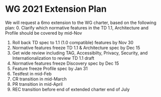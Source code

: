 # WG 2021 Extension Plan
We will request a 6mo extension to the WG charter, based on the following plan: 
0. Clarify which normative features in the TD 1.1, Architecture and Profile should be covered by mid-Nov
1. Roll back TD spec to 1.1 (1.0 compatible) features by Nov 30
2. Normative features freeze TD 1.1 & Architecture spec by Dec 15
3. Get wide review including TAG, Accessibilty, Privacy, Security, and Internationalization to review TD 1.1 draft 
4. Normative features freeze Discovery spec by Dec 15 
5. Feature freeze Profile spec by Jan 31 
6. Testfest in mid-Feb 
7. CR transition in mid-March
8. PR transition in mid-April
9. REC transition before end of extended charter end of July

